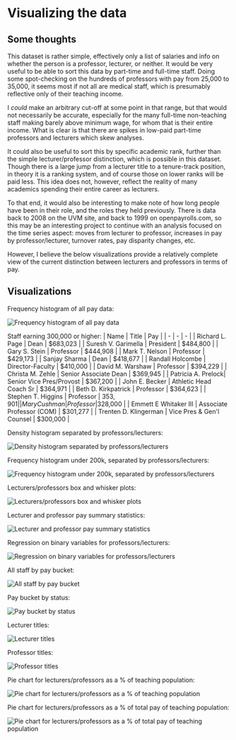 # Visualizing the data

## Some thoughts

This dataset is rather simple, effectively only a list of salaries and info on whether the person is a professor, lecturer, or neither. It would be very useful to be able to sort this data by part-time and full-time staff. Doing some spot-checking on the hundreds of professors with pay from 25,000 to 35,000, it seems most if not all are medical staff, which is presumably reflective only of their teaching income. 

I _could_ make an arbitrary cut-off at some point in that range, but that would not necessarily be accurate, especially for the many full-time non-teaching staff making barely above minimum wage, for whom that is their entire income. What is clear is that there are spikes in low-paid part-time professors and lecturers which skew analyses.

It could also be useful to sort this by specific academic rank, further than the simple lecturer/professor distinction, which is possible in this dataset. Though there is a large jump from a lecturer title to a tenure-track position, in theory it is a ranking system, and of course those on lower ranks will be paid less. This idea does not, however, reflect the reality of many academics spending their entire career as lecturers.

To that end, it would also be interesting to make note of how long people have been in their role, and the roles they held previously. There is data back to 2008 on the UVM site, and back to 1999 on openpayrolls.com, so this may be an interesting project to continue with an analysis focused on the time series aspect: moves from lecturer to professor, increases in pay by professor/lecturer, turnover rates, pay disparity changes, etc.

However, I believe the below visualizations provide a relatively complete view of the current distinction between lecturers and professors in terms of pay.

## Visualizations

Frequency histogram of all pay data:

![Frequency histogram of all pay data](/graphs%20and%20tables/freq%20histogram%20all%20data.svg)

Staff earning 300,000 or higher:
| Name  | Title | Pay |
| - | - |  - |
| Richard L. Page | Dean | $683,023 |
| Suresh V. Garimella | President | $484,800 |
| Gary S. Stein | Professor | $444,908 |
| Mark T. Nelson | Professor | $429,173 |
| Sanjay Sharma | Dean | $418,677 |
| Randall Holcombe | Director-Faculty | $410,000 |
| David M. Warshaw | Professor | $394,229 |
| Christa M. Zehle | Senior Associate Dean | $369,945 |
| Patricia A. Prelock| Senior Vice Pres/Provost | $367,200 |
| John E. Becker | Athletic Head Coach Sr | $364,971 |
| Beth D. Kirkpatrick | Professor | $364,623 |
| Stephen T. Higgins | Professor | $353,901 |
| Mary Cushman | Professor | 3$28,000 |
| Emmett E Whitaker III | Associate Professor (COM) | $301,277 |
| Trenten D. Klingerman | Vice Pres & Gen'l Counsel | $300,000 |

Density histogram separated by professors/lecturers:

![Density histogram separated by professors/lecturers](/graphs%20and%20tables/density%20histogram%20separated.svg)

Frequency histogram under 200k, separated by professors/lecturers:

![Frequency histogram under 200k, separated by professors/lecturers](/graphs%20and%20tables/freq%20histogram%20separated%20under%20200k.svg)

Lecturers/professors box and whisker plots:

![Lecturers/professors box and whisker plots](/graphs%20and%20tables/lect%20prof%20box%20and%20whisker%20plots.svg)

Lecturer and professor pay summary statistics:

![Lecturer and professor pay summary statistics](/graphs%20and%20tables/univar%20results%20prof_pay%20lect_pay.png)

Regression on binary variables for professors/lecturers:

![Regression on binary variables for professors/lecturers](/graphs%20and%20tables/pay%20is_prof%20is_lect%20regression.png)

All staff by pay bucket:

![All staff by pay bucket](/graphs%20and%20tables/pie%20staff%20by%20pay%20bucket.svg)

Pay bucket by status:

![Pay bucket by status](/graphs%20and%20tables/pay%20bucket%20by%20status.svg)

Lecturer titles:

![Lecturer titles](/graphs%20and%20tables/lecturers%20tabulated.png)

Professor titles:

![Professor titles](/graphs%20and%20tables/professors%20tabulated.png)

Pie chart for lecturers/professors as a % of teaching population:

![Pie chart for lecturers/professors as a % of teaching population](/graphs%20and%20tables/pie%20percent%20of%20teaching%20pop.svg)

Pie chart for lecturers/professors as a % of total pay of teaching population:

![Pie chart for lecturers/professors as a % of total pay of teaching population](/graphs%20and%20tables/pie%20percent%20of%20pay.svg)
